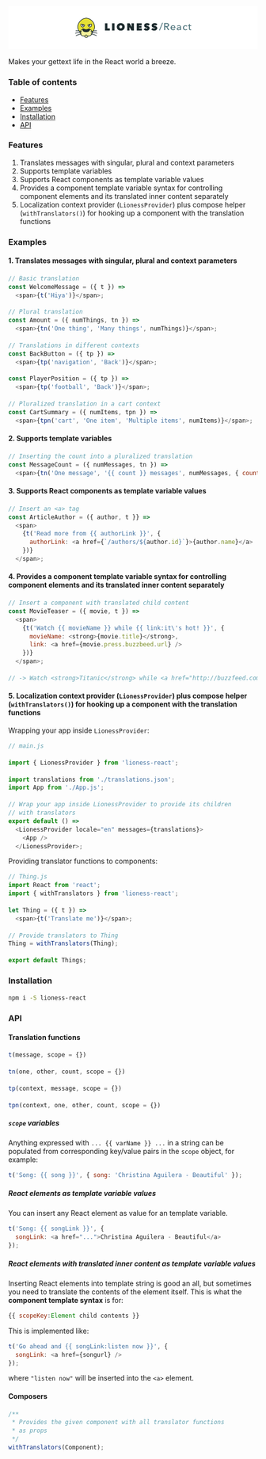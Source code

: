![lioness-react](docs/lioness-react.png)

Makes your gettext life in the React world a breeze.

### Table of contents

* [Features](#features)
* [Examples](#examples)
* [Installation](#installation)
* [API](#api)

### Features

1. Translates messages with singular, plural and context parameters
2. Supports template variables
3. Supports React components as template variable values
4. Provides a component template variable syntax for controlling component elements and its translated inner content separately
5. Localization context provider (`LionessProvider`) plus compose helper (`withTranslators()`) for hooking up a component with the translation functions

### Examples

#### 1. Translates messages with singular, plural and context parameters

```js
// Basic translation
const WelcomeMessage = ({ t }) =>
  <span>{t('Hiya')}</span>;

// Plural translation
const Amount = ({ numThings, tn }) =>
  <span>{tn('One thing', 'Many things', numThings)}</span>;

// Translations in different contexts
const BackButton = ({ tp }) =>
  <span>{tp('navigation', 'Back')}</span>;

const PlayerPosition = ({ tp }) =>
  <span>{tp('football', 'Back')}</span>;

// Pluralized translation in a cart context
const CartSummary = ({ numItems, tpn }) =>
  <span>{tpn('cart', 'One item', 'Multiple items', numItems)}</span>;
```

#### 2. Supports template variables

```js
// Inserting the count into a pluralized translation
const MessageCount = ({ numMessages, tn }) =>
  <span>{tn('One message', '{{ count }} messages', numMessages, { count: numMessages })}</span>;
```

#### 3. Supports React components as template variable values

```js
// Insert an <a> tag
const ArticleAuthor = ({ author, t }} =>
  <span>
    {t('Read more from {{ authorLink }}', {
      authorLink: <a href={`/authors/${author.id}`}>{author.name}</a>
    })}
  </span>;
```

#### 4. Provides a component template variable syntax for controlling component elements and its translated inner content separately

```js
// Insert a component with translated child content
const MovieTeaser = ({ movie, t }) =>
  <span>
    {t('Watch {{ movieName }} while {{ link:it\'s hot! }}', {
      movieName: <strong>{movie.title}</strong>,
      link: <a href={movie.press.buzzbeed.url} />
    })}
  </span>;

// -> Watch <strong>Titanic</strong> while <a href="http://buzzfeed.com/titanic-is-hot">it's hot!</a> 
```

#### 5. Localization context provider (`LionessProvider`) plus compose helper (`withTranslators()`) for hooking up a component with the translation functions

Wrapping your app inside `LionessProvider`:

```js
// main.js

import { LionessProvider } from 'lioness-react';

import translations from './translations.json';
import App from './App.js';

// Wrap your app inside LionessProvider to provide its children
// with translators
export default () =>
  <LionessProvider locale="en" messages={translations}>
    <App />
  </LionessProvider>;
```

Providing translator functions to components:

```js
// Thing.js
import React from 'react';
import { withTranslators } from 'lioness-react';

let Thing = ({ t }) =>
  <span>{t('Translate me')}</span>;
  
// Provide translators to Thing
Thing = withTranslators(Thing);

export default Things;
```

### Installation

```sh
npm i -S lioness-react
```

### API

#### Translation functions

```js
t(message, scope = {})

tn(one, other, count, scope = {})

tp(context, message, scope = {})

tpn(context, one, other, count, scope = {})
```

##### `scope` variables

Anything expressed with `... {{ varName }} ...` in a string can be populated from corresponding key/value pairs in the `scope` object, for example:

```js
t('Song: {{ song }}', { song: 'Christina Aguilera - Beautiful' });
```

##### React elements as template variable values

You can insert any React element as value for an template variable.

```js
t('Song: {{ songLink }}', {
  songLink: <a href="...">Christina Aguilera - Beautiful</a>
});
```

##### React elements with translated inner content as template variable values

Inserting React elements into template string is good an all, but sometimes you need to translate the contents of the element itself. This is what the **component template syntax** is for:

```js
{{ scopeKey:Element child contents }}
```

This is implemented like:

```js
t('Go ahead and {{ songLink:listen now }}', {
  songLink: <a href={songurl} />
});
```

where `"listen now"` will be inserted into the `<a>` element.



#### Composers

```js
/**
 * Provides the given component with all translator functions
 * as props
 */
withTranslators(Component);
```
